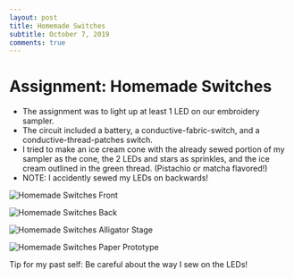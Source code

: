 ```yaml
---
layout: post
title: Homemade Switches
subtitle: October 7, 2019
comments: true
---
```


# Assignment: Homemade Switches

* The assignment was to light up at least 1 LED on our embroidery sampler.
* The circuit included a battery, a conductive-fabric-switch, and a conductive-thread-patches switch.
* I tried to make an ice cream cone with the already sewed portion of my sampler as the cone, the 2 LEDs and stars as sprinkles, and the ice cream outlined in the green thread. (Pistachio or matcha flavored!)
* NOTE: I accidently sewed my LEDs on backwards!


![Homemade Switches Front](https://ephsarah.github.io/img/switchesfront.JPG)

![Homemade Switches Back](https://ephsarah.github.io/img/switchesbackupdated.JPG)

![Homemade Switches Alligator Stage](https://ephsarah.github.io/img/switchesalligator.JPG)

![Homemade Switches Paper Prototype](https://ephsarah.github.io/img/switchespaper.JPG)

Tip for my past self: Be careful about the way I sew on the LEDs!
